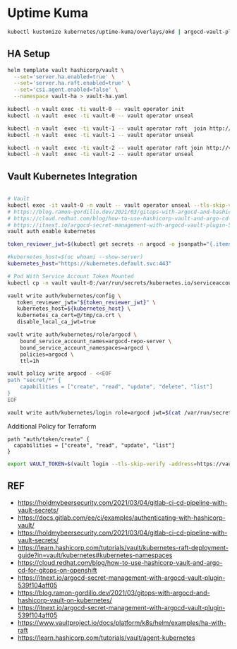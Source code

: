 # Uptime Kuma

```bash
kubectl kustomize kubernetes/uptime-kuma/overlays/okd | argocd-vault-plugin generate - | kubectl apply -f -
```

## HA Setup

```bash
helm template vault hashicorp/vault \
  --set='server.ha.enabled=true' \
  --set='server.ha.raft.enabled=true' \
  --set='csi.agent.enabled=false' \
  --namespace vault-ha > vault-ha.yaml
```

```bash
kubectl -n vault exec -ti vault-0 -- vault operator init
kubectl -n vault  exec -ti vault-0 -- vault operator unseal

kubectl -n vault  exec -ti vault-1 -- vault operator raft  join http://vault-0.vault-internal:8200
kubectl -n vault  exec -ti vault-1 -- vault operator unseal

kubectl -n vault  exec -ti vault-2 -- vault operator raft join http://vault-0.vault-internal:8200
kubectl -n vault  exec -ti vault-2 -- vault operator unseal
```

## Vault Kubernetes Integration

```bash

# Vault
kubectl exec -it vault-0 -n vault -- vault operator unseal --tls-skip-verify
# https://blog.ramon-gordillo.dev/2021/03/gitops-with-argocd-and-hashicorp-vault-on-kubernetes/
# https://cloud.redhat.com/blog/how-to-use-hashicorp-vault-and-argo-cd-for-gitops-on-openshift
# https://itnext.io/argocd-secret-management-with-argocd-vault-plugin-539f104aff05
vault auth enable kubernetes

token_reviewer_jwt=$(kubectl get secrets -n argocd -o jsonpath="{.items[?(@.metadata.annotations.kubernetes.io/service-account.name=='argocd-repo-server')].data.token}" |base64 -d)

#kubernetes_host=$(oc whoami --show-server)
kubernetes_host="https://kubernetes.default.svc:443"

# Pod With Service Account Token Mounted
kubectl cp -n vault vault-0:/var/run/secrets/kubernetes.io/serviceaccount/..data/ca.crt /tmp/ca.crt

vault write auth/kubernetes/config \
   token_reviewer_jwt="${token_reviewer_jwt}" \
   kubernetes_host=${kubernetes_host} \
   kubernetes_ca_cert=@/tmp/ca.crt \
   disable_local_ca_jwt=true

vault write auth/kubernetes/role/argocd \
    bound_service_account_names=argocd-repo-server \
    bound_service_account_namespaces=argocd \
    policies=argocd \
    ttl=1h

vault policy write argocd - <<EOF
path "secret/*" {
    capabilities = ["create", "read", "update", "delete", "list"]
}
EOF

vault write auth/kubernetes/login role=argocd jwt=$(cat /var/run/secrets/kubernetes.io/serviceaccount/token)
```

Additional Policy for Terraform

```hcl
path "auth/token/create" {
  capabilities = ["create", "read", "update", "list"]
}
```

```bash
export VAULT_TOKEN=$(vault login --tls-skip-verify -address=https://vault.arthurvardevanyan.com -method=userpass -token-only username=arthur)
```

## REF

- <https://holdmybeersecurity.com/2021/03/04/gitlab-ci-cd-pipeline-with-vault-secrets/>
- <https://docs.gitlab.com/ee/ci/examples/authenticating-with-hashicorp-vault/>
- <https://holdmybeersecurity.com/2021/03/04/gitlab-ci-cd-pipeline-with-vault-secrets/>
- <https://learn.hashicorp.com/tutorials/vault/kubernetes-raft-deployment-guide?in=vault/kubernetes#kubernetes-namespaces>
- <https://cloud.redhat.com/blog/how-to-use-hashicorp-vault-and-argo-cd-for-gitops-on-openshift>
- <https://itnext.io/argocd-secret-management-with-argocd-vault-plugin-539f104aff05>
- <https://blog.ramon-gordillo.dev/2021/03/gitops-with-argocd-and-hashicorp-vault-on-kubernetes/>
- <https://itnext.io/argocd-secret-management-with-argocd-vault-plugin-539f104aff05>
- <https://www.vaultproject.io/docs/platform/k8s/helm/examples/ha-with-raft>
- <https://learn.hashicorp.com/tutorials/vault/agent-kubernetes>
